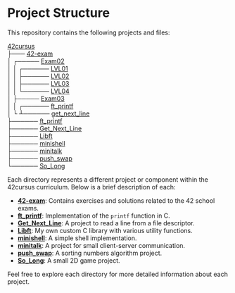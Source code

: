 # Project Structure

This repository contains the following projects and files:

[42cursus](../42cursus)\
├─── [42-exam](42cursus/42-exam/)\
│	┌───── [Exam02](42cursus/42-exam/Exam02)\
│	│	┌────── [LVL01](42cursus/42-exam/Exam02/LVL01/)\
│	│	├────── [LVL02](42cursus/42-exam/Exam02/LVL02/)\
│	│	├────── [LVL03](42cursus/42-exam/Exam02/LVL03/)\
│	│	└────── [LVL04](42cursus/42-exam/Exam02/LVL04/)\
│	├───── [Exam03](42cursus/42-exam/Exam03)\
│	│	┌────── [ft_printf](42cursus/42-exam/Exam03/ft_printf/)\
│	└	┴────── [get_next_line](42cursus/42-exam/Exam03/get_next_line/)\
├────── [ft_printf](42cursus/ft_printf/)\
├────── [Get_Next_Line](42cursus/Get_Next_Line/)\
├────── [Libft](42cursus/Libft/)\
├────── [minishell](42cursus/minishell/)\
├────── [minitalk](42cursus/minitalk/)\
├────── [push_swap](42cursus/push_swap/)\
└────── [So_Long](42cursus/So_Long/)

Each directory represents a different project or component within the 42cursus curriculum. Below is a brief description of each:

- **[42-exam](42-exam/)**: Contains exercises and solutions related to the 42 school exams.
- **[ft_printf](ft_printf/)**: Implementation of the `printf` function in C.
- **[Get_Next_Line](Get_Next_Line/)**: A project to read a line from a file descriptor.
- **[Libft](Libft/)**: My own custom C library with various utility functions.
- **[minishell](minishell/)**: A simple shell implementation.
- **[minitalk](minitalk/)**: A project for small client-server communication.
- **[push_swap](push_swap/)**: A sorting numbers algorithm project.
- **[So_Long](So_Long/)**: A small 2D game project.

Feel free to explore each directory for more detailed information about each project.
